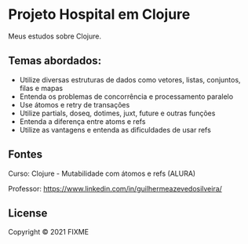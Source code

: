 # Projeto Hospital em Clojure

Meus estudos sobre Clojure.

## Temas abordados:
* Utilize diversas estruturas de dados como vetores, listas, conjuntos, filas e mapas
* Entenda os problemas de concorrência e processamento paralelo
* Use átomos e retry de transações
* Utilize partials, doseq, dotimes, juxt, future e outras funções
* Entenda a diferença entre atoms e refs
* Utilize as vantagens e entenda as dificuldades de usar refs


## Fontes
Curso: Clojure - Mutabilidade com átomos e refs (ALURA) 

Professor: https://www.linkedin.com/in/guilhermeazevedosilveira/

## License

Copyright © 2021 FIXME
